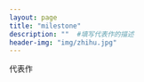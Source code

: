 ```yaml
---
layout: page
title: "milestone"
description: ""  #填写代表作的描述
header-img: "img/zhihu.jpg"
---
```


代表作







